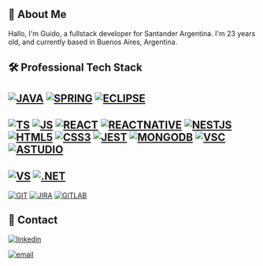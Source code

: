 

## 🚀 About Me
Hallo, I'm Guido, a fullstack developer for Santander Argentina. I'm 23 years old, and currently based in Buenos Aires, Argentina.


## 🛠 Professional Tech Stack
[![JAVA](https://img.shields.io/badge/Java-ED8B00?style=for-the-badge&logo=java&logoColor=white)](https://img.shields.io/badge/Java-ED8B00?style=for-the-badge&logo=java&logoColor=white)
[![SPRING](https://img.shields.io/badge/Spring-6DB33F?style=for-the-badge&logo=spring&logoColor=white)](https://img.shields.io/badge/Spring-6DB33F?style=for-the-badge&logo=spring&logoColor=white)
[![ECLIPSE](https://img.shields.io/badge/Eclipse-2C2255?style=for-the-badge&logo=eclipse&logoColor=white)](https://img.shields.io/badge/Eclipse-2C2255?style=for-the-badge&logo=eclipse&logoColor=white)
-
[![TS](https://img.shields.io/badge/TypeScript-007ACC?style=for-the-badge&logo=typescript&logoColor=white)](https://img.shields.io/badge/TypeScript-007ACC?style=for-the-badge&logo=typescript&logoColor=white)
[![JS](https://img.shields.io/badge/JavaScript-323330?style=for-the-badge&logo=javascript&logoColor=F7DF1E)](https://img.shields.io/badge/JavaScript-323330?style=for-the-badge&logo=javascript&logoColor=F7DF1E)
[![REACT](https://img.shields.io/badge/React-20232A?style=for-the-badge&logo=react&logoColor=61DAFB)](https://img.shields.io/badge/React-20232A?style=for-the-badge&logo=react&logoColor=61DAFB)
[![REACTNATIVE](https://img.shields.io/badge/React_Native-20232A?style=for-the-badge&logo=react&logoColor=61DAFB)](https://img.shields.io/badge/React_Native-20232A?style=for-the-badge&logo=react&logoColor=61DAFB)
[![NESTJS](https://img.shields.io/badge/nest.js-red?style=for-the-badge&logo=nestjs&logoColor=black)](https://img.shields.io/badge/node.js-green?style=for-the-badge&logo=node.js&logoColor=black)
[![HTML5](https://img.shields.io/badge/HTML5-E34F26?style=for-the-badge&logo=html5&logoColor=white)](https://img.shields.io/badge/HTML5-E34F26?style=for-the-badge&logo=html5&logoColor=white)
[![CSS3](https://img.shields.io/badge/CSS3-1572B6?style=for-the-badge&logo=css3&logoColor=white)](https://img.shields.io/badge/CSS3-1572B6?style=for-the-badge&logo=css3&logoColor=white)
[![JEST](https://img.shields.io/badge/Jest-323330?style=for-the-badge&logo=Jest&logoColor=white)](https://img.shields.io/badge/Jest-323330?style=for-the-badge&logo=Jest&logoColor=white)
[![MONGODB](https://img.shields.io/badge/MongoDB-4EA94B?style=for-the-badge&logo=mongodb&logoColor=white)](https://img.shields.io/badge/MongoDB-4EA94B?style=for-the-badge&logo=mongodb&logoColor=white)
[![VSC](https://img.shields.io/badge/Visual_Studio_Code-0078D4?style=for-the-badge&logo=visual%20studio%20code&logoColor=white)](https://img.shields.io/badge/Visual_Studio_Code-0078D4?style=for-the-badge&logo=visual%20studio%20code&logoColor=white)
[![ASTUDIO](https://img.shields.io/badge/Android_Studio-3DDC84?style=for-the-badge&logo=android-studio&logoColor=white)](https://img.shields.io/badge/Android_Studio-3DDC84?style=for-the-badge&logo=android-studio&logoColor=white)
-
[![VS](https://img.shields.io/badge/Visual_Studio-5C2D91?style=for-the-badge&logo=visual%20studio&logoColor=white)](https://img.shields.io/badge/Visual_Studio-5C2D91?style=for-the-badge&logo=visual%20studio&logoColor=white)
[![.NET](https://img.shields.io/badge/.NET-5C2D91?style=for-the-badge&logo=.net&logoColor=white)](https://img.shields.io/badge/.NET-5C2D91?style=for-the-badge&logo=.net&logoColor=white)
-
[![GIT](https://img.shields.io/badge/GIT-E44C30?style=for-the-badge&logo=git&logoColor=white)](https://img.shields.io/badge/GIT-E44C30?style=for-the-badge&logo=git&logoColor=white)
[![JIRA](https://img.shields.io/badge/Jira-0052CC?style=for-the-badge&logo=Jira&logoColor=white)](https://img.shields.io/badge/Jira-0052CC?style=for-the-badge&logo=Jira&logoColor=white)
[![GITLAB](https://img.shields.io/badge/GitLab_CI-330F63?style=for-the-badge&logo=gitlab&logoColor=white)](https://img.shields.io/badge/GitLab-330F63?style=for-the-badge&logo=gitlab&logoColor=white)


## 🔗 Contact
[![linkedin](https://img.shields.io/badge/linkedin-0A66C2?style=for-the-badge&logo=linkedin&logoColor=white)](https://linkedin.com/in/guido-clas)

[![email](https://img.shields.io/badge/Gmail-D14836?style=for-the-badge&logo=gmail&logoColor=white)](mailto:guidoclas@gmail.com)
